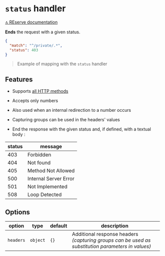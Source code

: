 # `status` handler

[🔝 REserve documentation](README.md)

**Ends** the request with a given status.

```json
{
  "match": "^/private/.*",
  "status": 403
}
```

> Example of mapping with the `status` handler

## Features

* Supports [all HTTP methods](https://developer.mozilla.org/en-US/docs/Web/HTTP/Methods)

* Accepts only numbers

* Also used when an internal redirection to a number occurs

* Capturing groups can be used in the headers' values

* End the response with the given status and, if defined, with a textual body :

| status | message |
|---|---|
| 403 | Forbidden |
| 404 | Not found |
| 405 | Method Not Allowed |
| 500 | Internal Server Error |
| 501 | Not Implemented |
| 508 | Loop Detected |

## Options

| option | type | default | description |
|---|---|---|---|
| `headers` | `object` | `{}` | Additional response headers *(capturing groups can be used as substitution parameters in values)* |